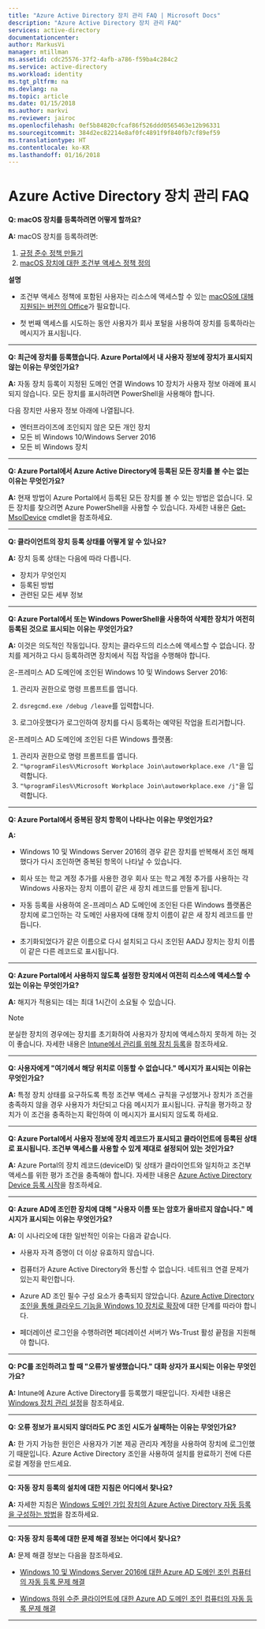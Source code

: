 ```yaml
---
title: "Azure Active Directory 장치 관리 FAQ | Microsoft Docs"
description: "Azure Active Directory 장치 관리 FAQ"
services: active-directory
documentationcenter: 
author: MarkusVi
manager: mtillman
ms.assetid: cdc25576-37f2-4afb-a786-f59ba4c284c2
ms.service: active-directory
ms.workload: identity
ms.tgt_pltfrm: na
ms.devlang: na
ms.topic: article
ms.date: 01/15/2018
ms.author: markvi
ms.reviewer: jairoc
ms.openlocfilehash: 0ef5b84820cfcaf86f526ddd0565463e12b96331
ms.sourcegitcommit: 384d2ec82214e8af0fc4891f9f840fb7cf89ef59
ms.translationtype: HT
ms.contentlocale: ko-KR
ms.lasthandoff: 01/16/2018
---
```

# <a name="azure-active-directory-device-management-faq"></a>Azure Active Directory 장치 관리 FAQ



**Q: macOS 장치를 등록하려면 어떻게 할까요?**

**A:** macOS 장치를 등록하려면:

1.  [규정 준수 정책 만들기](https://docs.microsoft.com/intune/compliance-policy-create-mac-os)
2.  [macOS 장치에 대한 조건부 액세스 정책 정의](active-directory-conditional-access-azure-portal.md) 

**설명**

- 조건부 액세스 정책에 포함된 사용자는 리소스에 액세스할 수 있는 [macOS에 대해 지원되는 버전의 Office](active-directory-conditional-access-technical-reference.md#client-apps-condition)가 필요합니다. 

- 첫 번째 액세스를 시도하는 동안 사용자가 회사 포털을 사용하여 장치를 등록하라는 메시지가 표시됩니다.

---

**Q: 최근에 장치를 등록했습니다. Azure Portal에서 내 사용자 정보에 장치가 표시되지 않는 이유는 무엇인가요?**

**A:** 자동 장치 등록이 지정된 도메인 연결 Windows 10 장치가 사용자 정보 아래에 표시되지 않습니다.
모든 장치를 표시하려면 PowerShell을 사용해야 합니다. 

다음 장치만 사용자 정보 아래에 나열됩니다.

- 엔터프라이즈에 조인되지 않은 모든 개인 장치 
- 모든 비 Windows 10/Windows Server 2016 
- 모든 비 Windows 장치 

---

**Q: Azure Portal에서 Azure Active Directory에 등록된 모든 장치를 볼 수는 없는 이유는 무엇인가요?** 

**A:** 현재 방법이 Azure Portal에서 등록된 모든 장치를 볼 수 있는 방법은 없습니다. 모든 장치를 찾으려면 Azure PowerShell을 사용할 수 있습니다. 자세한 내용은 [Get-MsolDevice](/powershell/module/msonline/get-msoldevice?view=azureadps-1.0) cmdlet을 참조하세요.

--- 

**Q: 클라이언트의 장치 등록 상태를 어떻게 알 수 있나요?**

**A:** 장치 등록 상태는 다음에 따라 다릅니다.

- 장치가 무엇인지
- 등록된 방법 
- 관련된 모든 세부 정보 
 

---

**Q: Azure Portal에서 또는 Windows PowerShell을 사용하여 삭제한 장치가 여전히 등록된 것으로 표시되는 이유는 무엇인가요?**

**A:** 이것은 의도적인 작동입니다. 장치는 클라우드의 리소스에 액세스할 수 없습니다. 장치를 제거하고 다시 등록하려면 장치에서 직접 작업을 수행해야 합니다. 

온-프레미스 AD 도메인에 조인된 Windows 10 및 Windows Server 2016:

1.  관리자 권한으로 명령 프롬프트를 엽니다.

2.  `dsregcmd.exe /debug /leave`를 입력합니다.

3.  로그아웃했다가 로그인하여 장치를 다시 등록하는 예약된 작업을 트리거합니다. 

온-프레미스 AD 도메인에 조인된 다른 Windows 플랫폼:

1.  관리자 권한으로 명령 프롬프트를 엽니다.
2.  `"%programFiles%\Microsoft Workplace Join\autoworkplace.exe /l"`을 입력합니다.
3.  `"%programFiles%\Microsoft Workplace Join\autoworkplace.exe /j"`을 입력합니다.

---

**Q: Azure Portal에서 중복된 장치 항목이 나타나는 이유는 무엇인가요?**

**A:**

-   Windows 10 및 Windows Server 2016의 경우 같은 장치를 반복해서 조인 해제했다가 다시 조인하면 중복된 항목이 나타날 수 있습니다. 

-   회사 또는 학교 계정 추가를 사용한 경우 회사 또는 학교 계정 추가를 사용하는 각 Windows 사용자는 장치 이름이 같은 새 장치 레코드를 만들게 됩니다.

-   자동 등록을 사용하여 온-프레미스 AD 도메인에 조인된 다른 Windows 플랫폼은 장치에 로그인하는 각 도메인 사용자에 대해 장치 이름이 같은 새 장치 레코드를 만듭니다. 

-   초기화되었다가 같은 이름으로 다시 설치되고 다시 조인된 AADJ 장치는 장치 이름이 같은 다른 레코드로 표시됩니다.

---

**Q: Azure Portal에서 사용하지 않도록 설정한 장치에서 여전히 리소스에 액세스할 수 있는 이유는 무엇인가요?**

**A:** 해지가 적용되는 데는 최대 1시간이 소요될 수 있습니다.

>[!Note] 
>분실한 장치의 경우에는 장치를 초기화하여 사용자가 장치에 액세스하지 못하게 하는 것이 좋습니다. 자세한 내용은 [Intune에서 관리를 위해 장치 등록](https://docs.microsoft.com/intune/deploy-use/enroll-devices-in-microsoft-intune)을 참조하세요. 


---

**Q: 사용자에게 "여기에서 해당 위치로 이동할 수 없습니다." 메시지가 표시되는 이유는 무엇인가요?**

**A:** 특정 장치 상태를 요구하도록 특정 조건부 액세스 규칙을 구성했거나 장치가 조건을 충족하지 않을 경우 사용자가 차단되고 다음 메시지가 표시됩니다. 규칙을 평가하고 장치가 이 조건을 충족하는지 확인하여 이 메시지가 표시되지 않도록 하세요.

---


**Q: Azure Portal에서 사용자 정보에 장치 레코드가 표시되고 클라이언트에 등록된 상태로 표시됩니다. 조건부 액세스를 사용할 수 있게 제대로 설정되어 있는 것인가요?**

**A:** Azure Portal의 장치 레코드(deviceID) 및 상태가 클라이언트와 일치하고 조건부 액세스를 위한 평가 조건을 충족해야 합니다. 자세한 내용은 [Azure Active Directory Device 등록 시작](active-directory-device-registration.md)을 참조하세요.

---

**Q: Azure AD에 조인한 장치에 대해 "사용자 이름 또는 암호가 올바르지 않습니다." 메시지가 표시되는 이유는 무엇인가요?**

**A:** 이 시나리오에 대한 일반적인 이유는 다음과 같습니다.

- 사용자 자격 증명이 더 이상 유효하지 않습니다.

- 컴퓨터가 Azure Active Directory와 통신할 수 없습니다. 네트워크 연결 문제가 있는지 확인합니다.

- Azure AD 조인 필수 구성 요소가 충족되지 않았습니다. [Azure Active Directory 조인을 통해 클라우드 기능을 Windows 10 장치로 확장](active-directory-azureadjoin-overview.md)에 대한 단계를 따라야 합니다.  

- 페더레이션 로그인을 수행하려면 페더레이션 서버가 Ws-Trust 활성 끝점을 지원해야 합니다. 

---

**Q: PC를 조인하려고 할 때 "오류가 발생했습니다." 대화 상자가 표시되는 이유는 무엇인가요?**

**A:** Intune에 Azure Active Directory를 등록했기 때문입니다. 자세한 내용은 [Windows 장치 관리 설정](https://docs.microsoft.com/intune/deploy-use/set-up-windows-device-management-with-microsoft-intune#azure-active-directory-enrollment)을 참조하세요.  

---

**Q: 오류 정보가 표시되지 않더라도 PC 조인 시도가 실패하는 이유는 무엇인가요?**

**A:** 한 가지 가능한 원인은 사용자가 기본 제공 관리자 계정을 사용하여 장치에 로그인했기 때문입니다. Azure Active Directory 조인을 사용하여 설치를 완료하기 전에 다른 로컬 계정을 만드세요. 

---

**Q: 자동 장치 등록의 설치에 대한 지침은 어디에서 찾나요?**

**A:** 자세한 지침은 [Windows 도메인 가입 장치의 Azure Active Directory 자동 등록을 구성하는 방법](active-directory-conditional-access-automatic-device-registration-setup.md)을 참조하세요.

---

**Q: 자동 장치 등록에 대한 문제 해결 정보는 어디에서 찾나요?**

**A:** 문제 해결 정보는 다음을 참조하세요.

- [Windows 10 및 Windows Server 2016에 대한 Azure AD 도메인 조인 컴퓨터의 자동 등록 문제 해결](device-management-troubleshoot-hybrid-join-windows-current.md)

- [Windows 하위 수준 클라이언트에 대한 Azure AD 도메인 조인 컴퓨터의 자동 등록 문제 해결](device-management-troubleshoot-hybrid-join-windows-legacy.md)
 
---

